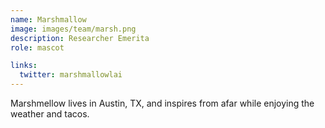 ```yaml
---
name: Marshmallow
image: images/team/marsh.png
description: Researcher Emerita
role: mascot

links:
  twitter: marshmallowlai
---
```

Marshmellow lives in Austin, TX, and inspires from afar while enjoying the weather and tacos. 

